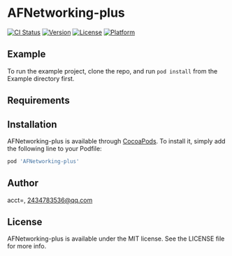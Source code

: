 # AFNetworking-plus

[![CI Status](https://img.shields.io/travis/acct<blob>=<NULL>/AFNetworking-plus.svg?style=flat)](https://travis-ci.org/acct<blob>=<NULL>/AFNetworking-plus)
[![Version](https://img.shields.io/cocoapods/v/AFNetworking-plus.svg?style=flat)](https://cocoapods.org/pods/AFNetworking-plus)
[![License](https://img.shields.io/cocoapods/l/AFNetworking-plus.svg?style=flat)](https://cocoapods.org/pods/AFNetworking-plus)
[![Platform](https://img.shields.io/cocoapods/p/AFNetworking-plus.svg?style=flat)](https://cocoapods.org/pods/AFNetworking-plus)

## Example

To run the example project, clone the repo, and run `pod install` from the Example directory first.

## Requirements

## Installation

AFNetworking-plus is available through [CocoaPods](https://cocoapods.org). To install
it, simply add the following line to your Podfile:

```ruby
pod 'AFNetworking-plus'
```

## Author

acct<blob>=<NULL>, 2434783536@qq.com

## License

AFNetworking-plus is available under the MIT license. See the LICENSE file for more info.
